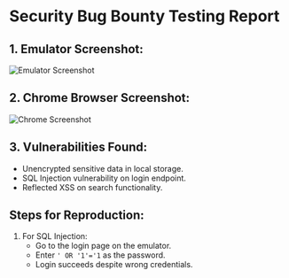 # Security Bug Bounty Testing Report

## 1. Emulator Screenshot:
![Emulator Screenshot](./emulator-screenshot.png)

## 2. Chrome Browser Screenshot:
![Chrome Screenshot](./chrome-screenshot.png)

## 3. Vulnerabilities Found:

- Unencrypted sensitive data in local storage.
- SQL Injection vulnerability on login endpoint.
- Reflected XSS on search functionality.

## Steps for Reproduction:

1. For SQL Injection:
   - Go to the login page on the emulator.
   - Enter `' OR '1'='1` as the password.
   - Login succeeds despite wrong credentials.
